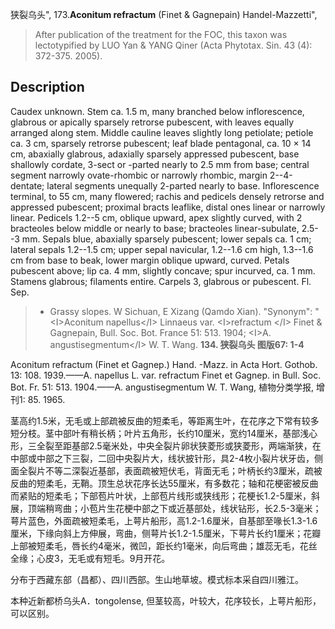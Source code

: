 狭裂乌头",
173.**Aconitum refractum** (Finet & Gagnepain) Handel-Mazzetti",

> After publication of the treatment for the FOC, this taxon was lectotypified by LUO Yan &amp; YANG Qiner (Acta Phytotax. Sin. 43 (4): 372-375. 2005).

## Description
Caudex unknown. Stem ca. 1.5 m, many branched below inflorescence, glabrous or apically sparsely retrorse pubescent, with leaves equally arranged along stem. Middle cauline leaves slightly long petiolate; petiole ca. 3 cm, sparsely retrorse pubescent; leaf blade pentagonal, ca. 10 × 14 cm, abaxially glabrous, adaxially sparsely appressed pubescent, base shallowly cordate, 3-sect or -parted nearly to 2.5 mm from base; central segment narrowly ovate-rhombic or narrowly rhombic, margin 2--4-dentate; lateral segments unequally 2-parted nearly to base. Inflorescence terminal, to 55 cm, many flowered; rachis and pedicels densely retrorse and appressed pubescent; proximal bracts leaflike, distal ones linear or narrowly linear. Pedicels 1.2--5 cm, oblique upward, apex slightly curved, with 2 bracteoles below middle or nearly to base; bracteoles linear-subulate, 2.5--3 mm. Sepals blue, abaxially sparsely pubescent; lower sepals ca. 1 cm; lateral sepals 1.2--1.5 cm; upper sepal navicular, 1.2--1.6 cm high, 1.3--1.6 cm from base to beak, lower margin oblique upward, curved. Petals pubescent above; lip ca. 4 mm, slightly concave; spur incurved, ca. 1 mm. Stamens glabrous; filaments entire. Carpels 3, glabrous or pubescent. Fl. Sep.

> * Grassy slopes. W Sichuan, E Xizang (Qamdo Xian).
  "Synonym": "&lt;I&gt;Aconitum napellus&lt;/I&gt; Linnaeus var. &lt;I&gt;refractum &lt;/I&gt; Finet &amp; Gagnepain, Bull. Soc. Bot. France 51: 513. 1904; &lt;I&gt;A. angustisegmentum&lt;/I&gt; W. T. Wang.
**134. 狭裂乌头 图版67: 1-4**

Aconitum refractum (Finet et Gagnep.) Hand. -Mazz. in Acta Hort. Gothob. 13: 108. 1939.——A. napellus L. var. refractum Finet et Gagnep. in Bull. Soc. Bot. Fr. 51: 513. 1904.——A. angustisegmentum W. T. Wang, 植物分类学报, 增刊1: 85. 1965.

茎高约1.5米，无毛或上部疏被反曲的短柔毛，等距离生叶，在花序之下常有较多短分枝。茎中部叶有稍长柄；叶片五角形，长约10厘米，宽约14厘米，基部浅心形，三全裂至距基部2.5毫米处，中央全裂片卵状狭菱形或狭菱形，两端渐狭，在中部或中部之下三裂，二回中央裂片大，线状披针形，具2-4枚小裂片状牙齿，侧面全裂片不等二深裂近基部，表面疏被短伏毛，背面无毛；叶柄长约3厘米，疏被反曲的短柔毛，无鞘。顶生总状花序长达55厘米，有多数花；轴和花梗密被反曲而紧贴的短柔毛；下部苞片叶状，上部苞片线形或狭线形；花梗长1.2-5厘米，斜展，顶端稍弯曲；小苞片生花梗中部之下或近基部处，线状钻形，长2.5-3毫米；萼片蓝色，外面疏被短柔毛，上萼片船形，高1.2-1.6厘米，自基部至喙长1.3-1.6厘米，下缘向斜上方伸展，弯曲，侧萼片长1.2-1.5厘米，下萼片长约1厘米；花瓣上部被短柔毛，唇长约4毫米，微凹，距长约1毫米，向后弯曲；雄蕊无毛，花丝全缘；心皮3，无毛或有短毛。9月开花。

分布于西藏东部（昌都）、四川西部。生山地草坡。模式标本采自四川雅江。

本种近新都桥乌头A．tongolense, 但茎较高，叶较大，花序较长，上萼片船形，可以区别。

